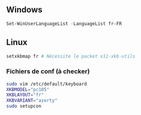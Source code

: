 ## Windows
```powershell
Set-WinUserLanguageList -LanguageList fr-FR
```


## Linux
```bash
setxkbmap fr # Nécessite le packet x11-xkb-utils
```
### Fichiers de conf (à checker)
```bash
sudo vim /etc/default/keyboard
XKBMODEL="pc105"
XKBLAYOUT="fr"
XKBVARIANT="azerty"
sudo setupcon
```
